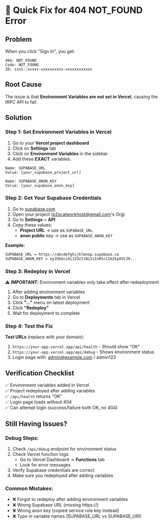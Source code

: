 # 🚨 Quick Fix for 404 NOT_FOUND Error

## Problem
When you click "Sign In", you get:
```
404: NOT_FOUND
Code: NOT_FOUND
ID: sin1::xxxxx-xxxxxxxxxx-xxxxxxxxxxxx
```

## Root Cause
The issue is that **Environment Variables are not set in Vercel**, causing the tRPC API to fail.

## Solution

### Step 1: Set Environment Variables in Vercel

1. Go to your **Vercel project dashboard**
2. Click on **Settings** tab  
3. Click on **Environment Variables** in the sidebar
4. Add these **EXACT** variables:

```
Name: SUPABASE_URL
Value: [your_supabase_project_url]

Name: SUPABASE_ANON_KEY  
Value: [your_supabase_anon_key]
```

### Step 2: Get Your Supabase Credentials

1. Go to [supabase.com](https://supabase.com)
2. Open your project (p2scalworkhost@gmail.com's Org)
3. Go to **Settings** > **API**
4. Copy these values:
   - **Project URL** → use as `SUPABASE_URL`
   - **anon public** key → use as `SUPABASE_ANON_KEY`

**Example:**
```
SUPABASE_URL = https://abcdefghijklmnop.supabase.co
SUPABASE_ANON_KEY = eyJhbGciOiJIUzI1NiIsInR5cCI6IkpXVCJ9...
```

### Step 3: Redeploy in Vercel

⚠️ **IMPORTANT:** Environment variables only take effect after redeployment

1. After adding environment variables
2. Go to **Deployments** tab in Vercel
3. Click **"..."** menu on latest deployment
4. Click **"Redeploy"**
5. Wait for deployment to complete

### Step 4: Test the Fix

**Test URLs** (replace with your domain):
1. `https://your-app.vercel.app/api/health` - Should show "OK"
2. `https://your-app.vercel.app/api/debug` - Shows environment status
3. Login page with: admin@example.com / admin123

## Verification Checklist

✅ Environment variables added in Vercel  
✅ Project redeployed after adding variables  
✅ `/api/health` returns "OK"  
✅ Login page loads without 404  
✅ Can attempt login (success/failure both OK, no 404)  

## Still Having Issues?

### Debug Steps:
1. Check `/api/debug` endpoint for environment status
2. Check Vercel function logs:
   - Go to Vercel Dashboard → **Functions** tab
   - Look for error messages
3. Verify Supabase credentials are correct
4. Make sure you redeployed after adding variables

### Common Mistakes:
- ❌ Forgot to redeploy after adding environment variables
- ❌ Wrong Supabase URL (missing https://)
- ❌ Wrong anon key (copied service role key instead)
- ❌ Typo in variable names (SUPABASE_URL vs SUPABASE_URI)